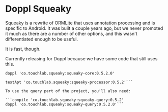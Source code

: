 # Doppl Squeaky

Squeaky is a rewrite of ORMLite that uses annotation processing and is specific to Android. It was built a couple years ago, but we never promoted it much as there are a number of 
other options, and this wasn't differentiated enough to be useful.

It is fast, though.

Currently releasing for Doppl because we have some code that still uses this.

```compile 'co.touchlab.squeaky:squeaky-core:0.5.2'
doppl 'co.touchlab.squeaky:squeaky-core:0.5.2.0'

testApt 'co.touchlab.squeaky:squeaky-processor:0.5.2'```

To use the query part of the project, you'll also need:

```compile 'co.touchlab.squeaky:squeaky-query:0.5.2'
doppl 'co.touchlab.squeaky:squeaky-query:0.5.2.0'```
